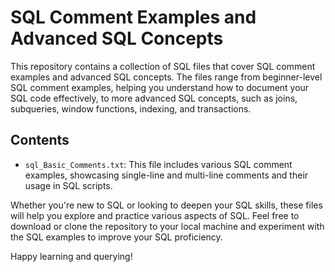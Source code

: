 # SQL Comment Examples and Advanced SQL Concepts

This repository contains a collection of SQL files that cover SQL comment examples and advanced SQL concepts. The files range from beginner-level SQL comment examples, helping you understand how to document your SQL code effectively, to more advanced SQL concepts, such as joins, subqueries, window functions, indexing, and transactions.

## Contents

- `sql_Basic_Comments.txt`: This file includes various SQL comment examples, showcasing single-line and multi-line comments and their usage in SQL scripts.



Whether you're new to SQL or looking to deepen your SQL skills, these files will help you explore and practice various aspects of SQL. Feel free to download or clone the repository to your local machine and experiment with the SQL examples to improve your SQL proficiency.

Happy learning and querying!
